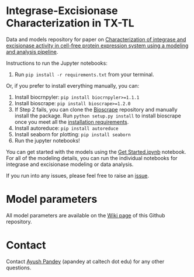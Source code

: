 # Integrase-Excisionase Characterization in TX-TL
Data and models repository for paper on [Characterization of integrase and excisionase activity in cell-free protein expression system using a modeling and analysis pipeline](https://pubs.acs.org/doi/pdf/10.1021/acssynbio.2c00534). 

Instructions to run the Jupyter notebooks:
1. Run `pip install -r requirements.txt` from your terminal.

Or, if you prefer to install everything manually, you can:
1. Install biocrnpyler: `pip install biocrnpyler>=1.1.1`
2. Install bioscrape: `pip install bioscrape>=1.2.0`
3. If Step 2 fails, you can clone the [Bioscrape](https://github.com/biocircuits/bioscrape/) repository and manually install the package. Run `python setup.py install` to install bioscrape once you meet all the [installation requirements](https://github.com/biocircuits/bioscrape/wiki/Installation).
6. Install autoreduce: `pip install autoreduce`
7. Install seaborn for plotting: `pip install seaborn`
7. Run the jupyter notebooks! 

You can get started with the models using the [Get Started.ipynb](https://github.com/ayush9pandey/integrase-excisionase-characterization/blob/main/Getting%20started.ipynb) notebook. For all of the modeling details, you can run the individual notebooks for integrase and excisionase modeling or data analysis.

If you run into any issues, please feel free to raise an [issue](https://github.com/ayush9pandey/integrase-excisionase-characterization/issues).


# Model parameters

All model parameters are available on the [Wiki page](https://github.com/ayush9pandey/integrase-excisionase-characterization/wiki/) of this Github repository.

# Contact

Contact [Ayush Pandey](https://www.its.caltech.edu/~apandey/) (apandey at caltech dot edu) for any other questions.
